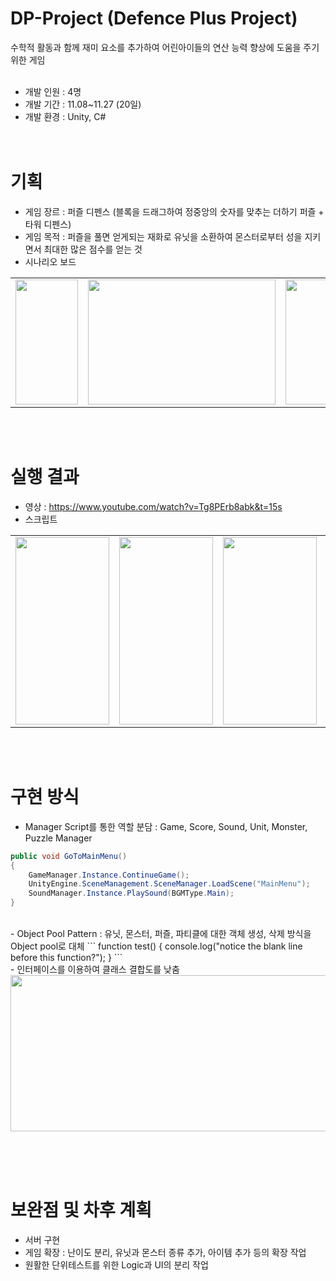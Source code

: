 # DP-Project (Defence Plus Project)
수학적 활동과 함께 재미 요소를 추가하여 어린아이들의 연산 능력 향상에 도움을 주기 위한 게임
<br/><br/>
- 개발 인원 : 4명
- 개발 기간 : 11.08~11.27 (20일)
- 개발 환경 : Unity, C#
<br/><br/><br/>

# 기획 
- 게임 장르 : 퍼즐 디펜스 (블록을 드래그하여 정중앙의 숫자를 맞추는 더하기 퍼즐 + 타워 디펜스)
- 게임 목적 : 퍼즐을 풀면 얻게되는 재화로 유닛을 소환하여 몬스터로부터 성을 지키면서 최대한 많은 점수를 얻는 것
- 시나리오 보드
<table>
  <tr>
<td><img src="https://user-images.githubusercontent.com/25303946/49354298-8e5a9b80-f705-11e8-93e8-5a4ea524972c.png" width="100" height="200"/></td>
<td><img src="https://user-images.githubusercontent.com/25303946/49354299-8e5a9b80-f705-11e8-853b-5e73cec2987a.png" width="300" height="200"/></td>
<td><img src="https://user-images.githubusercontent.com/25303946/49354302-8e5a9b80-f705-11e8-9327-ed747c37e0d1.png" width="250" height="200"/></td>
<td><img src="https://user-images.githubusercontent.com/25303946/49354303-8ef33200-f705-11e8-8937-d13055a66b60.png" width="100" height="200"/></td>
  </tr>
</table>
<br/><br/>

# 실행 결과
- 영상 : https://www.youtube.com/watch?v=Tg8PErb8abk&t=15s
- 스크립트
<table>
  <tr>
<td><img src="https://user-images.githubusercontent.com/25303946/49354491-80594a80-f706-11e8-83f4-9c04e0b64bf9.png" width="150" height="300"/></td>
<td><img src="https://user-images.githubusercontent.com/25303946/49354501-89e2b280-f706-11e8-8047-69c6db5ccdb6.png" width="150" height="300"/></td>
<td><img src="https://user-images.githubusercontent.com/25303946/49354502-8bac7600-f706-11e8-9109-8542eda6ea8e.png" width="150" height="300"/></td>
<td><img src="https://user-images.githubusercontent.com/25303946/49354503-8fd89380-f706-11e8-9b95-0793c7491f5c.png" width="150" height="300"/></td>
<td><img src="https://user-images.githubusercontent.com/25303946/49354505-91a25700-f706-11e8-82c2-86485f8e200f.png" width="150" height="300"/></td>
  </tr>
</table>
<br/><br/>

# 구현 방식
- Manager Script를 통한 역할 분담 : Game, Score, Sound, Unit, Monster, Puzzle Manager
```C#
public void GoToMainMenu() 
{
    GameManager.Instance.ContinueGame();
    UnityEngine.SceneManagement.SceneManager.LoadScene("MainMenu");
    SoundManager.Instance.PlaySound(BGMType.Main);
}
```
<br/>
- Object Pool Pattern : 유닛, 몬스터, 퍼즐, 파티클에 대한 객체 생성, 삭제 방식을 Object pool로 대체
```
function test() {
  console.log("notice the blank line before this function?");
}
```
<br/>
- 인터페이스를 이용하여 클래스 결합도를 낮춤
<td><img src="https://user-images.githubusercontent.com/25303946/49357406-86edbf00-f712-11e8-8ee2-e6fc20ab5b94.png" width="800" height="250"/></td>

<br/><br/><br/>

# 보완점 및 차후 계획
- 서버 구현
- 게임 확장 : 난이도 분리, 유닛과 몬스터 종류 추가, 아이템 추가 등의 확장 작업
- 원활한 단위테스트를 위한 Logic과 UI의 분리 작업
